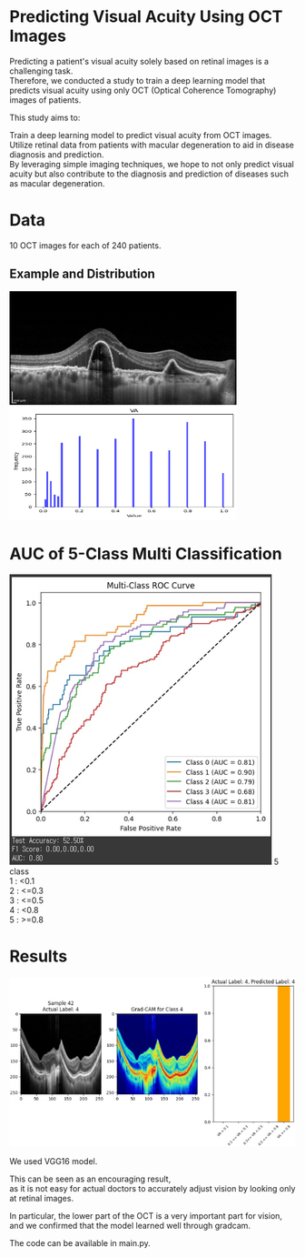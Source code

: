 # Predicting Visual Acuity Using OCT Images
Predicting a patient's visual acuity solely based on retinal images is a challenging task.<br/> 
Therefore, we conducted a study to train a deep learning model that predicts visual acuity using only OCT (Optical Coherence Tomography) images of patients.<br/>

This study aims to: <br/>

Train a deep learning model to predict visual acuity from OCT images. <br/>
Utilize retinal data from patients with macular degeneration to aid in disease diagnosis and prediction. <br/>
By leveraging simple imaging techniques, we hope to not only predict visual acuity but also contribute to the diagnosis and prediction of diseases such as macular degeneration. <br/>

# Data
10 OCT images for each of 240 patients.  

## Example and Distribution
<img src='./images/oct.png' width="400" height="200"/> <img src='./images/distribution.png' width="400" height="200"/>  

# AUC of 5-Class Multi Classification
<img src='./images/auc.png'>  
5 class  <br/>
1 : <0.1  <br/>
2 : <=0.3  <br/>
3 : <=0.5  <br/>
4 : <0.8  <br/>
5 : >=0.8 <br/>
  
# Results
<img src='./images/gradcam.png'>  <br/>

We used VGG16 model. <br/>

This can be seen as an encouraging result, <br/>
as it is not easy for actual doctors to accurately adjust vision by looking only at retinal images. <br/>

In particular, the lower part of the OCT is a very important part for vision, <br/>
and we confirmed that the model learned well through gradcam.

The code can be available in main.py.

